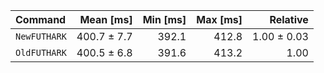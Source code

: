| Command | Mean [ms] | Min [ms] | Max [ms] | Relative |
|:---|---:|---:|---:|---:|
| `NewFUTHARK` | 400.7 ± 7.7 | 392.1 | 412.8 | 1.00 ± 0.03 |
| `OldFUTHARK` | 400.5 ± 6.8 | 391.6 | 413.2 | 1.00 |
